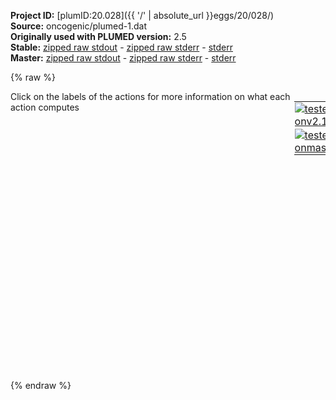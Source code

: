 **Project ID:** [plumID:20.028]({{ '/' | absolute_url }}eggs/20/028/)  
**Source:** oncogenic/plumed-1.dat  
**Originally used with PLUMED version:** 2.5  
**Stable:** [zipped raw stdout](plumed-1.dat.plumed.stdout.txt.zip) - [zipped raw stderr](plumed-1.dat.plumed.stderr.txt.zip) - [stderr](plumed-1.dat.plumed.stderr)  
**Master:** [zipped raw stdout](plumed-1.dat.plumed_master.stdout.txt.zip) - [zipped raw stderr](plumed-1.dat.plumed_master.stderr.txt.zip) - [stderr](plumed-1.dat.plumed_master.stderr)  

{% raw %}
<div style="width: 100%; float:left">
<div style="width: 90%; float:left" id="value_details_data/oncogenic/plumed-1.dat"> Click on the labels of the actions for more information on what each action computes </div>
<div style="width: 10%; float:left"><table><tr><td style="padding:1px"><a href="plumed-1.dat.plumed.stderr"><img src="https://img.shields.io/badge/v2.10-failed-red.svg" alt="tested onv2.10" /></a></td></tr><tr><td style="padding:1px"><a href="plumed-1.dat.plumed_master.stderr"><img src="https://img.shields.io/badge/master-failed-red.svg" alt="tested onmaster" /></a></td></tr></table></div></div>
<pre style="width=97%;">
<span class="plumedtooltip" style="color:green">RESTART<span class="right">Activate restart. <a href="https://www.plumed.org/doc-master/user-doc/html/_r_e_s_t_a_r_t.html" style="color:green">More details</a><i></i></span></span>
<br/><span style="display:none;" id="data/oncogenic/plumed-1.dat">The RESTART action with label <b></b> calculates something</span><span class="plumedtooltip" style="color:green">FIT_TO_TEMPLATE<span class="right">This action is used to align a molecule to a template. <a href="https://www.plumed.org/doc-master/user-doc/html/_f_i_t__t_o__t_e_m_p_l_a_t_e.html" style="color:green">More details</a><i></i></span></span> <span class="plumedtooltip">REFERENCE<span class="right">a file in pdb format containing the reference structure and the atoms involved in the CV<i></i></span></span>=step5_charmm2gmx-modified-1.pdb
<b name="data/oncogenic/plumed-1.datfirst" onclick='showPath("data/oncogenic/plumed-1.dat","data/oncogenic/plumed-1.datfirst","data/oncogenic/plumed-1.datfirst","brown")'>first</b>: <span class="plumedtooltip" style="color:green">CENTER<span class="right">Calculate the center for a group of atoms, with arbitrary weights. <a href="https://www.plumed.org/doc-master/user-doc/html/_c_e_n_t_e_r.html" style="color:green">More details</a><i></i></span></span> <span class="plumedtooltip">ATOMS<span class="right">the group of atoms that you are calculating the Gyration Tensor for<i></i></span></span>=2964-3014         <span style="color:blue" class="comment">#FAR</span>
<span style="display:none;" id="data/oncogenic/plumed-1.datfirst">The CENTER action with label <b>first</b> calculates the following quantities:<table  align="center" frame="void" width="95%" cellpadding="5%"><tr><td width="5%"><b> Quantity </b>  </td><td><b> Description </b> </td></tr><tr><td width="5%">first.value</td><td>the position of the center of mass</td></tr></table></span><b name="data/oncogenic/plumed-1.datsecond" onclick='showPath("data/oncogenic/plumed-1.dat","data/oncogenic/plumed-1.datsecond","data/oncogenic/plumed-1.datsecond","brown")'>second</b>: <span class="plumedtooltip" style="color:green">CENTER<span class="right">Calculate the center for a group of atoms, with arbitrary weights. <a href="https://www.plumed.org/doc-master/user-doc/html/_c_e_n_t_e_r.html" style="color:green">More details</a><i></i></span></span> <span class="plumedtooltip">ATOMS<span class="right">the group of atoms that you are calculating the Gyration Tensor for<i></i></span></span>=3015-3062        <span style="color:blue" class="comment">#GTP</span>
<span style="display:none;" id="data/oncogenic/plumed-1.datsecond">The CENTER action with label <b>second</b> calculates the following quantities:<table  align="center" frame="void" width="95%" cellpadding="5%"><tr><td width="5%"><b> Quantity </b>  </td><td><b> Description </b> </td></tr><tr><td width="5%">second.value</td><td>the position of the center of mass</td></tr></table></span><b name="data/oncogenic/plumed-1.datlast" onclick='showPath("data/oncogenic/plumed-1.dat","data/oncogenic/plumed-1.datlast","data/oncogenic/plumed-1.datlast","brown")'>last</b>: <span class="plumedtooltip" style="color:green">CENTER<span class="right">Calculate the center for a group of atoms, with arbitrary weights. <a href="https://www.plumed.org/doc-master/user-doc/html/_c_e_n_t_e_r.html" style="color:green">More details</a><i></i></span></span> <span class="plumedtooltip">ATOMS<span class="right">the group of atoms that you are calculating the Gyration Tensor for<i></i></span></span>=9742-33202:138     <span style="color:blue" class="comment">#all P atoms in system--range with a stride 118</span>
<br/><span style="display:none;" id="data/oncogenic/plumed-1.datlast">The CENTER action with label <b>last</b> calculates the following quantities:<table  align="center" frame="void" width="95%" cellpadding="5%"><tr><td width="5%"><b> Quantity </b>  </td><td><b> Description </b> </td></tr><tr><td width="5%">last.value</td><td>the position of the center of mass</td></tr></table></span><b name="data/oncogenic/plumed-1.datfar" onclick='showPath("data/oncogenic/plumed-1.dat","data/oncogenic/plumed-1.datfar","data/oncogenic/plumed-1.datfar","brown")'>far</b>: <span class="plumedtooltip" style="color:green">DISTANCE<span class="right">Calculate the distance between a pair of atoms. <a href="https://www.plumed.org/doc-master/user-doc/html/_d_i_s_t_a_n_c_e.html" style="color:green">More details</a><i></i></span></span> <span class="plumedtooltip">ATOMS<span class="right">the pair of atom that we are calculating the distance between<i></i></span></span>=<b name="data/oncogenic/plumed-1.datfirst">first</b>,<b name="data/oncogenic/plumed-1.datlast">last</b> <span class="plumedtooltip">COMPONENTS<span class="right"> calculate the x, y and z components of the distance separately and store them as label<i></i></span></span>        <span style="color:blue" class="comment">#distance between FAR and center of membrane</span>
<span style="display:none;" id="data/oncogenic/plumed-1.datfar">The DISTANCE action with label <b>far</b> calculates the following quantities:<table  align="center" frame="void" width="95%" cellpadding="5%"><tr><td width="5%"><b> Quantity </b>  </td><td><b> Description </b> </td></tr><tr><td width="5%">far.x</td><td>the x-component of the vector connecting the two atoms</td></tr><tr><td width="5%">far.y</td><td>the y-component of the vector connecting the two atoms</td></tr><tr><td width="5%">far.z</td><td>the z-component of the vector connecting the two atoms</td></tr><tr><td width="5%">far.value</td><td>the DISTANCE between this pair of atoms</td></tr></table></span><b name="data/oncogenic/plumed-1.datgtp" onclick='showPath("data/oncogenic/plumed-1.dat","data/oncogenic/plumed-1.datgtp","data/oncogenic/plumed-1.datgtp","brown")'>gtp</b>: <span class="plumedtooltip" style="color:green">DISTANCE<span class="right">Calculate the distance between a pair of atoms. <a href="https://www.plumed.org/doc-master/user-doc/html/_d_i_s_t_a_n_c_e.html" style="color:green">More details</a><i></i></span></span> <span class="plumedtooltip">ATOMS<span class="right">the pair of atom that we are calculating the distance between<i></i></span></span>=<b name="data/oncogenic/plumed-1.datsecond">second</b>,<b name="data/oncogenic/plumed-1.datlast">last</b> <span class="plumedtooltip">COMPONENTS<span class="right"> calculate the x, y and z components of the distance separately and store them as label<i></i></span></span>        <span style="color:blue" class="comment">#distance between GTP and center of membrane</span>
<br/><span style="color:blue" class="comment"># depositing a Gaussian every 500 time steps,</span>
<span style="color:blue" class="comment"># with height equal to 1.0 kJoule/mol,</span>
<span style="color:blue" class="comment"># and width 0.35 rad for both CVs. </span>
<br/><span style="display:none;" id="data/oncogenic/plumed-1.datgtp">The DISTANCE action with label <b>gtp</b> calculates the following quantities:<table  align="center" frame="void" width="95%" cellpadding="5%"><tr><td width="5%"><b> Quantity </b>  </td><td><b> Description </b> </td></tr><tr><td width="5%">gtp.x</td><td>the x-component of the vector connecting the two atoms</td></tr><tr><td width="5%">gtp.y</td><td>the y-component of the vector connecting the two atoms</td></tr><tr><td width="5%">gtp.z</td><td>the z-component of the vector connecting the two atoms</td></tr><tr><td width="5%">gtp.value</td><td>the DISTANCE between this pair of atoms</td></tr></table></span><span class="plumedtooltip" style="color:green">METAD<span class="right">Used to performed metadynamics on one or more collective variables. <a href="https://www.plumed.org/doc-master/user-doc/html/_m_e_t_a_d.html" style="color:green">More details</a><i></i></span></span> ...
<span class="plumedtooltip">LABEL<span class="right">a label for the action so that its output can be referenced in the input to other actions<i></i></span></span>=<b name="data/oncogenic/plumed-1.datmetad" onclick='showPath("data/oncogenic/plumed-1.dat","data/oncogenic/plumed-1.datmetad","data/oncogenic/plumed-1.datmetad","brown")'>metad</b>
<span class="plumedtooltip">ARG<span class="right">the labels of the scalars on which the bias will act<i></i></span></span>=<b name="data/oncogenic/plumed-1.datgtp">gtp.z</b>,<b name="data/oncogenic/plumed-1.datfar">far.z</b>
<span class="plumedtooltip">PACE<span class="right">the frequency for hill addition<i></i></span></span>=500
<span class="plumedtooltip">HEIGHT<span class="right">the heights of the Gaussian hills<i></i></span></span>=2.0
<span class="plumedtooltip">SIGMA<span class="right">the widths of the Gaussian hills<i></i></span></span>=0.10,0.35
<span class="plumedtooltip">FILE<span class="right"> a file in which the list of added hills is stored<i></i></span></span>=HILLS1
<span class="plumedtooltip">BIASFACTOR<span class="right">use well tempered metadynamics and use this bias factor<i></i></span></span>=10.0
<span class="plumedtooltip">TEMP<span class="right">the system temperature - this is only needed if you are doing well-tempered metadynamics<i></i></span></span>=310.0
<span class="plumedtooltip">GRID_MIN<span class="right">the lower bounds for the grid<i></i></span></span>=-16.0,-16.0
<span class="plumedtooltip">GRID_MAX<span class="right">the upper bounds for the grid<i></i></span></span>=16.0,16.0
... METAD
<br/><span style="display:none;" id="data/oncogenic/plumed-1.datmetad">The METAD action with label <b>metad</b> calculates the following quantities:<table  align="center" frame="void" width="95%" cellpadding="5%"><tr><td width="5%"><b> Quantity </b>  </td><td><b> Description </b> </td></tr><tr><td width="5%">metad.bias</td><td>the instantaneous value of the bias potential</td></tr></table></span><span class="plumedtooltip" style="color:green">PRINT<span class="right">Print quantities to a file. <a href="https://www.plumed.org/doc-master/user-doc/html/_p_r_i_n_t.html" style="color:green">More details</a><i></i></span></span> <span class="plumedtooltip">STRIDE<span class="right"> the frequency with which the quantities of interest should be output<i></i></span></span>=200 <span class="plumedtooltip">ARG<span class="right">the labels of the values that you would like to print to the file<i></i></span></span>=<b name="data/oncogenic/plumed-1.datgtp">gtp.z</b>,<b name="data/oncogenic/plumed-1.datfar">far.z</b>,<b name="data/oncogenic/plumed-1.datmetad">metad.bias</b> <span class="plumedtooltip">FILE<span class="right">the name of the file on which to output these quantities<i></i></span></span>=COLVAR1
</pre>
{% endraw %}
